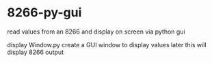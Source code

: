 # 8266-py-gui
read values from an 8266 and display on screen via python gui

display Window.py
create a GUI window to display values
later this will display 8266 output

